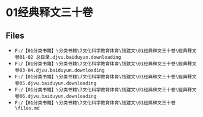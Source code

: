 # 01经典释文三十卷

## Files

- `F:/【01分类书籍】\分类书籍\7文化科学教育体育\钱建文\01经典释文三十卷\經典釋文卷01-02 总目录.djvu.baiduyun.downloading`
- `F:/【01分类书籍】\分类书籍\7文化科学教育体育\钱建文\01经典释文三十卷\經典釋文卷03-04.djvu.baiduyun.downloading`
- `F:/【01分类书籍】\分类书籍\7文化科学教育体育\钱建文\01经典释文三十卷\經典釋文卷05.djvu.baiduyun.downloading`
- `F:/【01分类书籍】\分类书籍\7文化科学教育体育\钱建文\01经典释文三十卷\經典釋文卷06.djvu.baiduyun.downloading`
- `F:/【01分类书籍】\分类书籍\7文化科学教育体育\钱建文\01经典释文三十卷\files.md`
